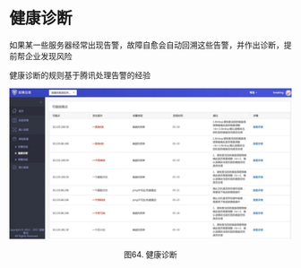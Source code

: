 # 健康诊断

如果某一些服务器经常出现告警，故障自愈会自动回溯这些告警，并作出诊断，提前帮企业发现风险

健康诊断的规则基于腾讯处理告警的经验

![http://localhost:4001/Advanced_Features/media/14955238707264.jpg](../../media/444e84452815dee9e5b1395423dfdd53.jpg)
<center>图64. 健康诊断</center>
